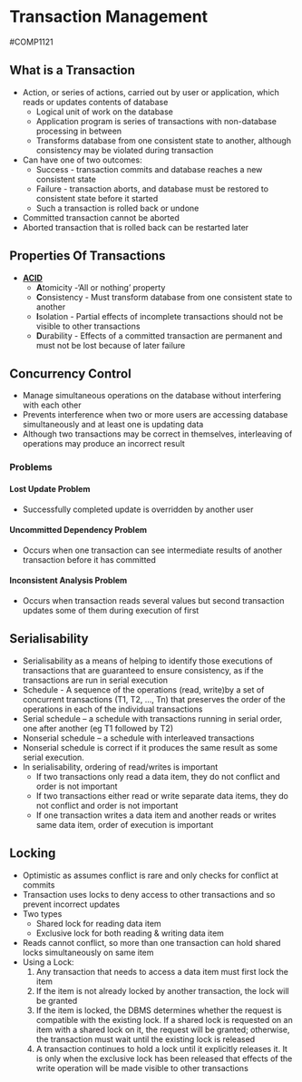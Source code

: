 # Transaction Management
#COMP1121
## What is a Transaction
- Action, or series of actions, carried out by user or application, which reads or updates contents of database
	- Logical unit of work on the database
	- Application program is series of transactions with non-database processing in between
	- Transforms database from one consistent state to another, although consistency may be violated during transaction
- Can have one of two outcomes:
	- Success - transaction commits and database reaches a new consistent state
	- Failure - transaction aborts, and database must be restored to consistent state before it started
	- Such a transaction is rolled back or undone
- Committed transaction cannot be aborted
- Aborted transaction that is rolled back can be restarted later

## Properties Of Transactions
- **[ACID](../../Professional%20Computing/ACID.md)**
	- **A**tomicity -‘All or nothing’ property
	- **C**onsistency - Must transform database from one consistent state to another
	- **I**solation - Partial effects of incomplete transactions should not be visible to other transactions
	- **D**urability - Effects of a committed transaction are permanent and must not be lost because of later failure

## Concurrency Control
- Manage simultaneous operations on the database without interfering with each other
- Prevents interference when two or more users are accessing database simultaneously and at least one is updating data
- Although two transactions may be correct in themselves, interleaving of operations may produce an incorrect result
### Problems
#### Lost Update Problem
- Successfully completed update is overridden by another user
#### Uncommitted Dependency Problem
- Occurs when one transaction can see intermediate results of another transaction before it has committed
#### Inconsistent Analysis Problem
- Occurs when transaction reads several values but second transaction updates some of them during execution of first

## Serialisability
- Serialisability as a means of helping to identify those executions of transactions that are guaranteed to ensure consistency, as if the transactions are run in serial execution
- Schedule - A sequence of the operations (read, write)by a set of concurrent transactions (T1, T2, ..., Tn) that preserves the order of the operations in each of the individual transactions
- Serial schedule – a schedule with transactions running in serial order, one after another (eg T1 followed by T2)
- Nonserial schedule – a schedule with interleaved transactions
- Nonserial schedule is correct if it produces the same result as some serial execution.
- In serialisability, ordering of read/writes is important
	- If two transactions only read a data item, they do not conflict and order is not important
	- If two transactions either read or write separate data items, they do not conflict and order is not important
	- If one transaction writes a data item and another reads or writes same data item, order of execution is important

## Locking
- Optimistic as assumes conflict is rare and only checks for conflict at commits
- Transaction uses locks to deny access to other transactions and so prevent incorrect updates
- Two types
	- Shared lock for reading data item
	- Exclusive lock for both reading & writing data item
- Reads cannot conflict, so more than one transaction can hold shared locks simultaneously on same item
- Using a Lock:
	1. Any transaction that needs to access a data item must first lock the item
	2. If the item is not already locked by another transaction, the lock will be granted
	3. If the item is locked, the DBMS determines whether the request is compatible with the existing lock. If a shared lock is requested on an item with a shared lock on it, the request will be granted; otherwise, the transaction must wait until the existing lock is released
	4. A transaction continues to hold a lock until it explicitly releases it. It is only when the exclusive lock has been released that effects of the write operation will be made visible to other transactions